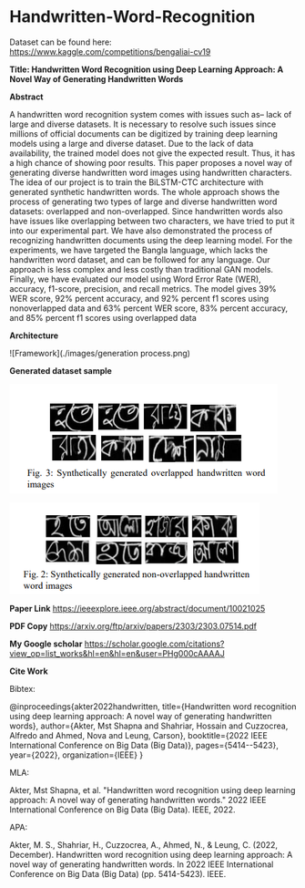 # Handwritten-Word-Recognition


Dataset can be found here: https://www.kaggle.com/competitions/bengaliai-cv19





**Title: Handwritten Word Recognition using Deep Learning Approach: A Novel Way of Generating Handwritten Words**

**Abstract**

A handwritten word recognition system comes with issues such as– lack of large and diverse datasets. It is necessary to resolve such issues since millions of official documents can
be digitized by training deep learning models using a large and diverse dataset. Due to the lack of data availability, the
trained model does not give the expected result. Thus, it has
a high chance of showing poor results. This paper proposes a
novel way of generating diverse handwritten word images using
handwritten characters. The idea of our project is to train the
BiLSTM-CTC architecture with generated synthetic handwritten
words. The whole approach shows the process of generating two
types of large and diverse handwritten word datasets: overlapped
and non-overlapped. Since handwritten words also have issues
like overlapping between two characters, we have tried to put
it into our experimental part. We have also demonstrated the
process of recognizing handwritten documents using the deep
learning model. For the experiments, we have targeted the Bangla
language, which lacks the handwritten word dataset, and can be
followed for any language. Our approach is less complex and less
costly than traditional GAN models. Finally, we have evaluated
our model using Word Error Rate (WER), accuracy, f1-score,
precision, and recall metrics. The model gives 39% WER score,
92% percent accuracy, and 92% percent f1 scores using nonoverlapped data and 63% percent WER score, 83% percent
accuracy, and 85% percent f1 scores using overlapped data

**Architecture**

 ![Framework](./images/generation process.png)


**Generated dataset sample**

 ![](./images/sample1.png)

  ![](./images/sample2.png)


**Paper Link**
https://ieeexplore.ieee.org/abstract/document/10021025

**PDF Copy**
https://arxiv.org/ftp/arxiv/papers/2303/2303.07514.pdf

**My Google scholar**
https://scholar.google.com/citations?view_op=list_works&hl=en&hl=en&user=PHg000cAAAAJ


  **Cite Work**

  Bibtex:  
  
  @inproceedings{akter2022handwritten,
  title={Handwritten word recognition using deep learning approach: A novel way of generating handwritten words},
  author={Akter, Mst Shapna and Shahriar, Hossain and Cuzzocrea, Alfredo and Ahmed, Nova and Leung, Carson},
  booktitle={2022 IEEE International Conference on Big Data (Big Data)},
  pages={5414--5423},
  year={2022},
  organization={IEEE}
}


MLA:

Akter, Mst Shapna, et al. "Handwritten word recognition using deep learning approach: A novel way of generating handwritten words." 2022 IEEE International Conference on Big Data (Big Data). IEEE, 2022.

APA:

Akter, M. S., Shahriar, H., Cuzzocrea, A., Ahmed, N., & Leung, C. (2022, December). Handwritten word recognition using deep learning approach: A novel way of generating handwritten words. In 2022 IEEE International Conference on Big Data (Big Data) (pp. 5414-5423). IEEE.



